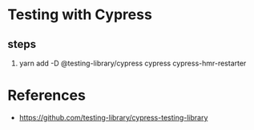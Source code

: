 # Testing with Cypress

## steps

1. yarn add -D @testing-library/cypress cypress cypress-hmr-restarter

# References

- https://github.com/testing-library/cypress-testing-library
